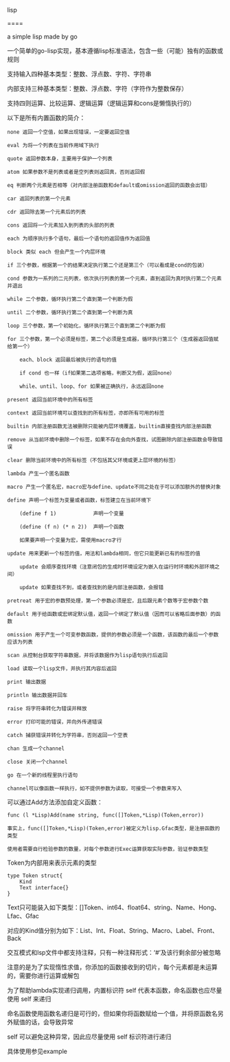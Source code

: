 lisp

====

a simple lisp made by go

一个简单的go-lisp实现，基本遵循lisp标准语法，包含一些（可能）独有的函数或规则

支持输入四种基本类型：整数、浮点数、字符、字符串

内部支持三种基本类型：整数、浮点数、字符（字符作为整数保存）

支持四则运算、比较运算、逻辑运算（逻辑运算和cons是懒惰执行的）

以下是所有内置函数的简介：

	none 返回一个空值，如果出现错误，一定要返回空值

	eval 为将一个列表在当前作用域下执行

	quote 返回参数本身，主要用于保护一个列表

	atom 如果参数不是列表或者是空列表则返回真，否则返回假

	eq 判断两个元素是否相等（对内部注册函数和default或omission返回的函数会出错）

	car 返回列表的第一个元素

	cdr 返回除去第一个元素后的列表

	cons 返回将一个元素加入到列表的头部的列表

	each 为顺序执行多个语句，最后一个语句的返回值作为返回值
	
	block 类似 each 但会产生一个内层环境

	if 三个参数，根据第一个的结果决定执行第二个还是第三个（可以看成是cond的包装）

	cond 参数为一系列的二元列表，依次执行列表的第一个元素，直到返回为真时执行第二个元素并退出
	
	while 二个参数，循环执行第二个直到第一个判断为假
	
	until 二个参数，循环执行第二个直到第一个判断为真

	loop 三个参数，第一个初始化，循环执行第三个直到第二个判断为假
	
	for 三个参数，第一个必须是标签，第二个必须是生成器，循环执行第三个（生成器返回值赋给第一个）
	
		each、block 返回最后被执行的语句的值

		if cond 也一样（if如果第二选项省略，判断又为假，返回none）

		while、until、loop、for 如果被正确执行，永远返回none
		
	present 返回当前环境中的所有标签

	context 返回当前环境可以查找到的所有标签，亦即所有可用的标签

	builtin 内部注册函数无法被删除只能被内层环境覆盖，builtin直接查找内部注册函数

	remove 从当前环境中删除一个标签，如果不存在会向外查找，试图删除内部注册函数会导致错误

	clear 删除当前环境中的所有标签（不包括其父环境或更上层环境的标签）

	lambda 产生一个匿名函数

	macro 产生一个匿名宏，macro宏与define、update不同之处在于可以添加额外的替换对象

	define 声明一个标签为变量或者函数，标签建立在当前环境下
		
		(define f 1)			声明一个变量
		
		(define (f n) (* n 2))	声明一个函数
		
		如果要声明一个变量为宏，需使用macro才行

	update 用来更新一个标签的值，用法和lambda相同，但它只能更新已有的标签的值

		update 会顺序查找环境（注意闭包的生成时环境设定为嵌入在运行时环境和外部环境之间）

		update 如果查找不到，或者查找到的是内部注册函数，会报错
		
	pretreat 用于宏的参数预处理，第一个参数必须是宏，且后跟元素个数等于宏参数个数

	default 用于给函数或宏绑定默认值，返回一个绑定了默认值（因而可以省略后面参数）的函数

	omission 用于产生一个可变参数函数，提供的参数必须是一个函数，该函数的最后一个参数应该为列表

	scan 从控制台获取字符串数据，并将该数据作为lisp语句执行后返回

	load 读取一个lisp文件，并执行其内容后返回

	print 输出数据

	println 输出数据并回车

	raise 将字符串转化为错误并释放

	error 打印可能的错误，并向外传递错误

	catch 捕获错误并转化为字符串，否则返回一个空表
	
	chan 生成一个channel
	
	close 关闭一个channel
	
	go 在一个新的线程里执行语句
	
	channel可以像函数一样执行，如不提供参数为读取，可接受一个参数来写入

可以通过Add方法添加自定义函数：

	func (l *Lisp)Add(name string, func([]Token,*Lisp)(Token,error))

	事实上，func([]Token,*Lisp)(Token,error)被定义为lisp.Gfac类型，是注册函数的类型

	使用者需要自行检验参数的数量，对每个参数进行Exec运算获取实际参数，验证参数类型

Token为内部用来表示元素的类型

	type Token struct{
		Kind
		Text interface{}
	}

Text只可能装入如下类型：[]Token、int64、float64、string、Name、Hong、Lfac、Gfac

对应的Kind值分别为如下：List、Int、Float、String、Macro、Label、Front、Back

交互模式和lsp文件中都支持注释，只有一种注释形式：‘#’及该行剩余部分被忽略

注意的是为了实现惰性求值，你添加的函数接收到的切片，每个元素都是未运算的，需要你进行运算或解包

为了帮助lambda实现递归调用，内置标识符 self 代表本函数，命名函数也应尽量使用 self 来递归

命名函数使用函数名递归是可行的，但如果你将函数赋给一个值，并将原函数名另外赋值的话，会导致异常

self 可以避免这种异常，因此应尽量使用 self 标识符进行递归

具体使用参见example
